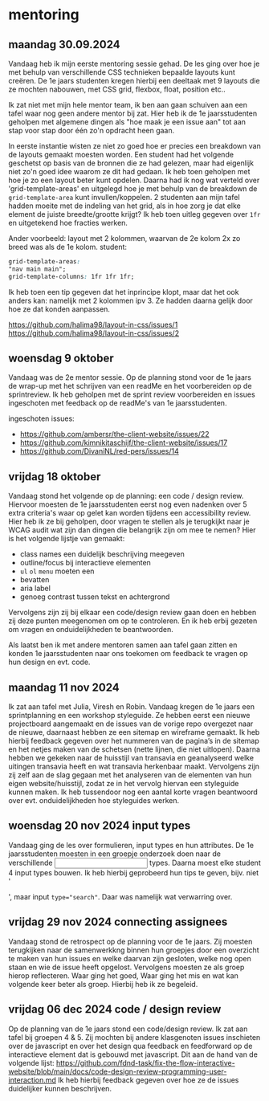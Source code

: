 # mentoring

## maandag 30.09.2024
Vandaag heb ik mijn eerste mentoring sessie gehad. De les ging over hoe je met behulp van verschillende CSS technieken bepaalde layouts kunt creëren. De 1e jaars studenten kregen hierbij een deeltaak met 9 layouts die ze mochten nabouwen, met CSS grid, flexbox, float, position etc..

Ik zat niet met mijn hele mentor team, ik ben aan gaan schuiven aan een tafel waar nog geen andere mentor bij zat. Hier heb ik de 1e jaarsstudenten geholpen met algemene dingen als "hoe maak je een issue aan" tot aan stap voor stap door één zo'n opdracht heen gaan. 

In eerste instantie wisten ze niet zo goed hoe er precies een breakdown van de layouts gemaakt moesten worden. Een student had het volgende geschetst op basis van de bronnen die ze had gelezen, maar had eigenlijk niet zo'n goed idee waarom ze dit had gedaan.
Ik heb toen geholpen met hoe je zo een layout beter kunt opdelen. Daarna had ik nog wat verteld over 'grid-template-areas' en uitgelegd hoe je met behulp van de breakdown de `grid-template-area` kunt invullen/koppelen.
2 studenten aan mijn tafel hadden moeite met de indeling van het grid, als in hoe zorg je dat elke element de juiste breedte/grootte krijgt? Ik heb toen uitleg gegeven over `1fr` en uitgetekend hoe fracties werken.


Ander voorbeeld:
layout met 2 kolommen, waarvan de 2e kolom 2x zo breed was als de 1e kolom.
student: 
```css
grid-template-areas: 
"nav main main";
grid-template-columns: 1fr 1fr 1fr;
```

Ik heb toen een tip gegeven dat het inprincipe klopt, maar dat het ook anders kan:
namelijk met 2 kolommen ipv 3. Ze hadden daarna gelijk door hoe ze dat konden aanpassen.

https://github.com/halima98/layout-in-css/issues/1
https://github.com/halima98/layout-in-css/issues/2

## woensdag 9 oktober
Vandaag was de 2e mentor sessie. Op de planning stond voor de 1e jaars de wrap-up met het schrijven van een readMe en het voorbereiden op de sprintreview.
Ik heb geholpen met de sprint review voorbereiden en issues ingeschoten met feedback op de readMe's van 1e jaarsstudenten.

ingeschoten issues:
* https://github.com/ambersr/the-client-website/issues/22
* https://github.com/kimnikitaschijf/the-client-website/issues/17
* https://github.com/DivaniNL/red-pers/issues/14

## vrijdag 18 oktober
Vandaag stond het volgende op de planning: een code / design review. Hiervoor moesten de 1e jaarsstudenten eerst nog even nadenken over 5 extra criteria's waar op gelet kan worden tijdens een accessibility review.
Hier heb ik ze bij geholpen, door vragen te stellen als je terugkijkt naar je WCAG audit wat zijn dan dingen die belangrijk zijn om mee te nemen?
Hier is het volgende lijstje van gemaakt:
* class names een duidelijk beschrijving meegeven
* outline/focus bij interactieve elementen 
* `ul` `ol` `menu` moeten een <li> bevatten
* aria label
* genoeg contrast tussen tekst en achtergrond

Vervolgens zijn zij bij elkaar een code/design review gaan doen en hebben zij deze punten meegenomen om op te controleren.
En ik heb erbij gezeten om vragen en onduidelijkheden te beantwoorden.

Als laatst ben ik met andere mentoren samen aan tafel gaan zitten en konden 1e jaarsstudenten naar ons toekomen om feedback te vragen op hun design en evt. code.

## maandag 11 nov 2024
Ik zat aan tafel met Julia, Viresh en Robin. Vandaag kregen de 1e jaars een sprintplanning en een workshop styleguide. Ze hebben eerst een nieuwe projectboard aangemaakt en de issues van de vorige repo overgezet naar de nieuwe, daarnaast hebben ze een sitemap en wireframe gemaakt. Ik heb hierbij feedback gegeven over het nummeren van de pagina’s in de sitemap en het netjes maken van de schetsen (nette lijnen, die niet uitlopen). Daarna hebben we gekeken naar de huisstijl van transavia en geanalyseerd welke uitingen transavia heeft en wat transavia herkenbaar maakt. Vervolgens zijn zij zelf aan de slag gegaan met het analyseren van de elementen van hun eigen website/huisstijl, zodat ze in het vervolg hiervan een styleguide kunnen maken.
Ik heb tussendoor nog een aantal korte vragen beantwoord over evt. onduidelijkheden hoe styleguides werken.


## woensdag 20 nov 2024 input types
Vandaag ging de les over formulieren, input types en hun attributes. De 1e jaarsstudenten moesten in een groepje onderzoek doen naar de verschillende <input> types. Daarna moest elke student 4 input types bouwen. Ik heb hierbij geprobeerd hun tips te geven, bijv. niet '<search>', maar input `type="search"`. Daar was namelijk wat verwarring over.


## vrijdag 29 nov 2024 connecting assignees
Vandaag stond de retrospect op de planning voor de 1e jaars. Zij moesten terugkijken naar de samenwerkkng binnen hun groepjes door een overzicht te maken van hun issues en welke daarvan zijn gesloten, welke nog open staan en wie de issue heeft opgelost. Vervolgens moesten ze als groep hierop reflecteren. Waar ging het goed, Waar ging het mis en wat kan volgende keer beter als groep. Hierbij heb ik ze begeleid.


## vrijdag 06 dec 2024 code / design review
Op de planning van de 1e jaars stond een code/design review. Ik zat aan tafel bij groepen 4 & 5. Zij mochten bij andere klasgenoten issues inschieten over de javascript en over het design qua feedback en feedforward op de interactieve element dat is gebouwd met javascript. Dit aan de hand van de volgende lijst: https://github.com/fdnd-task/fix-the-flow-interactive-website/blob/main/docs/code-design-review-programming-user-interaction.md
Ik heb hierbij feedback gegeven over hoe ze de issues duidelijker kunnen beschrijven.




